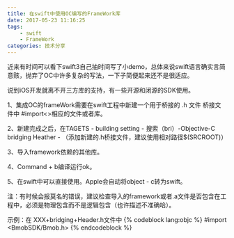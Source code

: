 ```yaml
---
title: 在swift中使用OC编写的FrameWork库
date: 2017-05-23 11:16:25
tags:
    - swift
    - FrameWork
categories: 技术分享
---
```

近来有时间可以看下swift3自己抽时间写了小demo，总体来说swift语言确实言简意赅，抛弃了OC中许多复杂的写法，一下子简便起来还不是很适应。

说到iOS开发就离不开三方库的支持，有一些开源和闭源的SDK使用。

<!-- more -->

1、集成OC的frameWork需要在swift工程中新建一个用于桥接的 .h 文件 桥接文件中 #import<>相应的文件或者库。

2、新建完成之后，在TAGETS - building setting - 搜索（bri）-Objective-C  bridging Heather - （添加新建的.h桥接文件，建议使用相对路径$(SRCROOT)）

3、导入framework依赖的其他库。

4、Command + b编译运行ok。

5、在swift中可以直接使用。Apple会自动将object - c转为swift。

注：有时候会报莫名的错误，建议检查导入的framework或者.a文件是否包含在工程中，必须是物理包含而不是逻辑包含（也许描述不准确哈）。

示例：在 XXX+bridging+Header.h文件中
{% codeblock lang:objc %}
#import <BmobSDK/Bmob.h>
{% endcodeblock %}
